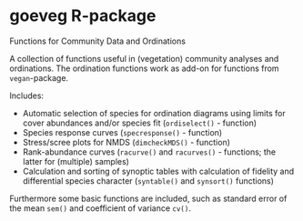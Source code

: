 # goeveg R-package
Functions for Community Data and Ordinations

A collection of functions useful in (vegetation) community analyses and ordinations. The ordination functions work as add-on for functions from `vegan`-package. 

Includes:
* Automatic selection of species for ordination diagrams using limits for cover abundances and/or species fit  (`ordiselect()` - function)
* Species response curves (`specresponse()` - function)
* Stress/scree plots for NMDS (`dimcheckMDS()` - function)
* Rank-abundance curves (`racurve()` and `racurves()` - functions; the latter for (multiple) samples)
* Calculation and sorting of synoptic tables with calculation of fidelity and differential species character (`syntable()` and `synsort()` functions)


Furthermore some basic functions are included, such as standard error of the mean `sem()` and coefficient of variance `cv()`. 

